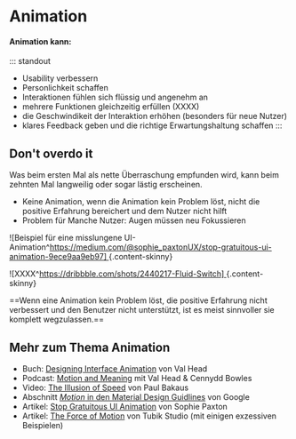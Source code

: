# Animation

#### Animation kann:

::: standout
- Usability verbessern
- Personlichkeit schaffen
- Interaktionen fühlen sich flüssig und angenehm an
- mehrere Funktionen gleichzeitig erfüllen (XXXX)
- die Geschwindikeit der Interaktion erhöhen (besonders für neue Nutzer)
- klares Feedback geben und die richtige Erwartungshaltung schaffen
:::

## Don't overdo it

Was beim ersten Mal als nette Überraschung empfunden wird, kann beim zehnten Mal langweilig oder sogar lästig erscheinen.

- Keine Animation, wenn die Animation kein Problem löst, nicht die positive Erfahrung bereichert und dem Nutzer nicht hilft
- Problem für Manche Nutzer: Augen müssen neu Fokussieren

![Beispiel für eine misslungene UI-Animation^[https://medium.com/@sophie_paxtonUX/stop-gratuitous-ui-animation-9ece9aa9eb97] ](/images/animation/poormotiondesign.gif ""){.content-skinny} 


![XXXX^[https://dribbble.com/shots/2440217-Fluid-Switch] ](/images/animation/switch-fluidswitch.gif ""){.content-skinny} 

==Wenn eine Animation kein Problem löst, die positive Erfahrung nicht verbessert und den Benutzer nicht unterstützt, ist es meist sinnvoller sie komplett wegzulassen.==


## Mehr zum Thema Animation
- Buch: [Designing Interface Animation](https://rosenfeldmedia.com/books/designing-interface-animation/) von Val Head
- Podcast: [Motion and Meaning](http://www.motionandmeaning.io/) mit Val Head & Cennydd Bowles
- Video: [The Illusion of Speed](https://www.awwwards.com/paul-bakaus-from-google-the-illusion-of-speed-improving-the-perceived-speed-of-websites.html) von Paul Bakaus
- Abschnitt [*Motion* in den Material Design Guidlines](https://material.io/guidelines/motion/material-motion.html) von Google
- Artikel: [Stop Gratuitous UI Animation](https://medium.com/@sophie_paxtonUX/stop-gratuitous-ui-animation-9ece9aa9eb97)  von Sophie Paxton
- Artikel: [The Force of Motion](https://medium.com/@tubikstudio/interface-animation-the-force-of-motion-598b84734e69#.1kwmtqwqm) von Tubik Studio (mit einigen exzessiven Beispielen)